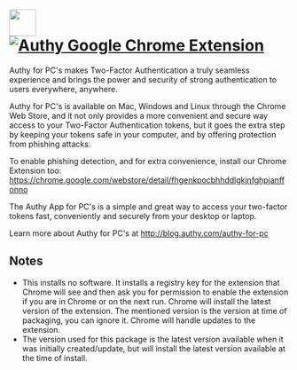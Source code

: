 # [<img src="https://cdn.rawgit.com/AdmiringWorm/chocolatey-packages/04f2a920bb17de083b8ae26fb73cefd4ac6c917a/icons/authy-desktop.png" height="48" width="48" /> ![Authy Google Chrome Extension](https://img.shields.io/chocolatey/v/googlechrome-authy.svg?label=Authy%20Google%20Chrome%20Extension&style=for-the-badge)](https://chocolatey.org/packages/googlechrome-authy)

Authy for PC's makes Two-Factor Authentication a truly seamless experience and brings the power and security of strong authentication to users everywhere, anywhere.

Authy for PC's is available on Mac, Windows and Linux through the Chrome Web Store, and it not only provides a more convenient and secure way access to your Two-Factor Authentication tokens, but it goes the extra step by keeping your tokens safe in your computer, and by offering protection from phishing attacks.

To enable phishing detection, and for extra convenience, install our Chrome Extension too: https://chrome.google.com/webstore/detail/fhgenkpocbhhddlgkjnfghpjanffonno

The Authy App for PC's is a simple and great way to access your two-factor tokens fast, conveniently and securely from your desktop or laptop.

Learn more about Authy for PC's at http://blog.authy.com/authy-for-pc

## Notes

- This installs no software. It installs a registry key for the extension that Chrome will see and then ask you for permission to enable the extension if you are in Chrome or on the next run. Chrome will install the latest version of the extension. The mentioned version is the version at time of packaging, you can ignore it. Chrome will handle updates to the extension.
- The version used for this package is the latest version available when it was initially created/update, but will install the latest version available at the time of install.

